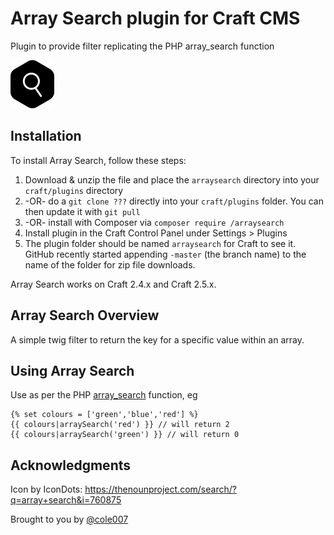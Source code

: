 # Array Search plugin for Craft CMS

Plugin to provide filter replicating the PHP array_search function

![Screenshot](resources/screenshots/plugin_logo.png)

## Installation

To install Array Search, follow these steps:

1. Download & unzip the file and place the `arraysearch` directory into your `craft/plugins` directory
2.  -OR- do a `git clone ???` directly into your `craft/plugins` folder.  You can then update it with `git pull`
3.  -OR- install with Composer via `composer require /arraysearch`
4. Install plugin in the Craft Control Panel under Settings > Plugins
5. The plugin folder should be named `arraysearch` for Craft to see it.  GitHub recently started appending `-master` (the branch name) to the name of the folder for zip file downloads.

Array Search works on Craft 2.4.x and Craft 2.5.x.

## Array Search Overview

A simple twig filter to return the key for a specific value within an array.

## Using Array Search

Use as per the PHP [array_search](http://php.net/manual/en/function.array-search.php) function, eg

    {% set colours = ['green','blue','red'] %}
    {{ colours|arraySearch('red') }} // will return 2
    {{ colours|arraySearch('green') }} // will return 0

## Acknowledgments

Icon by IconDots: https://thenounproject.com/search/?q=array+search&i=760875

Brought to you by [@cole007](http://ournameismud.co.uk/)
